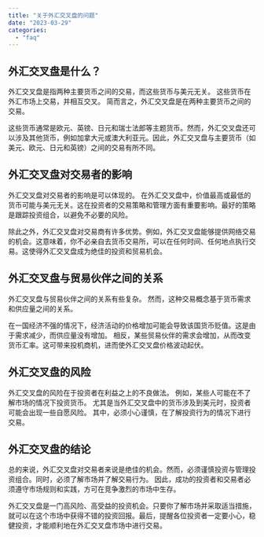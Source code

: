 ```yaml
---
title: "关于外汇交叉盘的问题"
date: "2023-03-29"
categories: 
  - "faq"
---
```


## 外汇交叉盘是什么？

外汇交叉盘是指两种主要货币之间的交易，而这些货币与美元无关。 这些货币在外汇市场上交易，并相互交叉。 简而言之，外汇交叉盘是在两种主要货币之间的交易。

这些货币通常是欧元、英镑、日元和瑞士法郎等主题货币。然而，外汇交叉盘还可以涉及其他货币，例如加拿大元或澳大利亚元。因此，外汇交叉盘与主要货币（如美元、欧元、日元和英镑）之间的交易有所不同。

## 外汇交叉盘对交易者的影响

外汇交叉盘对交易者的影响是可以体现的。 在外汇交叉盘中，价值最高或最低的货币可能与美元无关。这在投资者的交易策略和管理方面有重要影响。最好的策略是跟踪投资组合，以避免不必要的风险。

除此之外，外汇交叉盘对交易商有许多优势。例如，外汇交叉盘能够提供网络交易的机会。这意味着，你不必亲自去货币交易所，可以在任何时间、任何地点执行交易。这使得外汇交叉盘成为绝佳的投资和贸易机会。

## 外汇交叉盘与贸易伙伴之间的关系

外汇交叉盘与贸易伙伴之间的关系有些复杂。 然而，这种交易概念基于货币需求和供应量之间的关系。

在一国经济不强的情况下，经济活动的价格增加可能会导致该国货币贬值。这是由于需求减少，而供应量没有增加。 相反，某些贸易伙伴的需求会增加，从而改变货币汇率。这可带来投机商机，进而使外汇交叉盘价格波动起伏。

## 外汇交叉盘的风险

外汇交叉盘的风险在于投资者在利益之上的不良做法。 例如，某些人可能在不了解市场的情况下投资货币。 尤其是当外汇交叉盘中的货币涉及到美元时，投资者可能会出现一些自愿风险。 其中，必须小心谨慎，在了解投资行为的情况下进行交易。

## 外汇交叉盘的结论

总的来说，外汇交叉盘对交易者来说是绝佳的机会。然而，必须谨慎投资与管理投资组合。同时，必须了解市场并了解交易行为。 因此，成功的投资者和交易者必须遵守市场规则和实践，方可在竞争激烈的市场中生存。

外汇交叉盘是一门高风险、高受益的投资机会。只要你了解市场并采取适当措施，就可以在这个市场中获得不错的投资回报。最后，提醒各位投资者一定要小心，稳健投资，才能顺利地在外汇交叉盘市场中进行交易。
